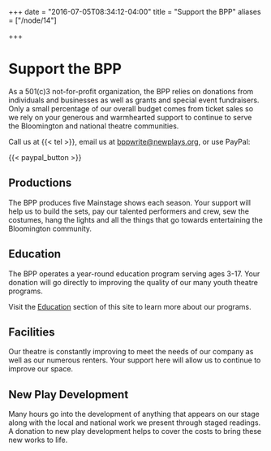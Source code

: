 +++
date = "2016-07-05T08:34:12-04:00"
title = "Support the BPP"
aliases = ["/node/14"]

+++

# Support the BPP

As a 501\(c\)3 not-for-profit organization, the BPP relies on donations from individuals and businesses as well as grants and special event fundraisers. Only a small percentage of our overall budget comes from ticket sales so we rely on your generous and warmhearted support to continue to serve the Bloomington and national theatre communities.

Call us at {{< tel >}}, email us at <bppwrite@newplays.org>, or use PayPal:

{{< paypal_button >}}

## Productions

The BPP produces five Mainstage shows each season. Your support will help us to build the sets, pay our talented performers and crew, sew the costumes, hang the lights and all the things that go towards entertaining the Bloomington community.

## Education

The BPP operates a year-round education program serving ages 3-17. Your donation will go directly to improving the quality of our many youth theatre programs.

Visit the [Education](/education) section of this site to learn more about our programs.

## Facilities

Our theatre is constantly improving to meet the needs of our company as well as our numerous renters. Your support here will allow us to continue to improve our space.

## New Play Development

Many hours go into the development of anything that appears on our stage along with the local and national work we present through staged readings. A donation to new play development helps to cover the costs to bring these new works to life.
